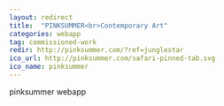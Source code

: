 ```yaml
---
layout: redirect
title:  "PINKSUMMER<br>Contemporary Art"
categories: webapp
tag: commissioned-work 
redir: http://pinksummer.com/?ref=junglestar
ico_url: http://pinksummer.com/safari-pinned-tab.svg
ico_name: pinksummer
---
```


pinksummer webapp
